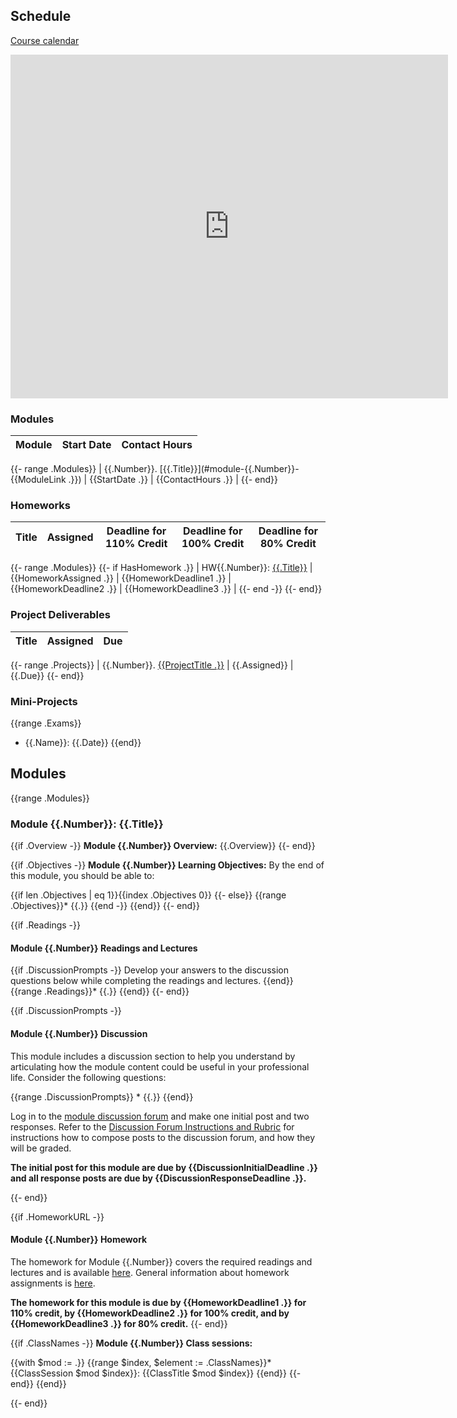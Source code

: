 ## Schedule

[Course calendar](https://calendar.google.com/calendar/embed?src=c_fqvrphqptlccpp6pubokjsraj0%40group.calendar.google.com)

<iframe src="https://calendar.google.com/calendar/embed?src=c_fqvrphqptlccpp6pubokjsraj0%40group.calendar.google.com" style="border: 0" width="700" height="550" frameborder="0" scrolling="no"></iframe>

### Modules

| Module | Start Date | Contact Hours |
| ---------- | --- | -- |
{{- range .Modules}}
| {{.Number}}. [{{.Title}}](#module-{{.Number}}-{{ModuleLink .}}) | {{StartDate .}} | {{ContactHours .}} |
{{- end}}

<!-- ### Discussions

| Title | Assigned | Initial Post Due | Response Posts Due |
| -- | -- | -- | -- |
{{- range .Modules}}
{{- if .DiscussionURL}}
| [{{.Title}}](#module-{{.Number}}-discussion) | {{DiscussionAssigned .}} | {{DiscussionInitialDeadline .}} | {{DiscussionResponseDeadline .}}
{{- end -}}
{{- end}}
-->

### Homeworks

Title | Assigned | Deadline for 110% Credit | Deadline for 100% Credit | Deadline for 80% Credit |
| -- | -- | -- | -- | -- |
{{- range .Modules}}
{{- if HasHomework .}}
| HW{{.Number}}: [{{.Title}}]({{PLWebsite}}) | {{HomeworkAssigned .}} | {{HomeworkDeadline1 .}} | {{HomeworkDeadline2 .}} | {{HomeworkDeadline3 .}} |
{{- end -}}
{{- end}}

### Project Deliverables

| Title | Assigned | Due |
| -- | -- | -- |
{{- range .Projects}}
| {{.Number}}. [{{ProjectTitle .}}]({{PLWebsite}}) | {{.Assigned}} | {{.Due}}
{{- end}}

### Mini-Projects
{{range .Exams}}
* {{.Name}}: {{.Date}}
{{end}}
<!-- * Final Exam: {{.FinalExamStart}}—{{.FinalExamEnd}}-->


## Modules

{{range .Modules}}
### Module {{.Number}}: {{.Title}}

{{if .Overview -}}
**Module {{.Number}} Overview:** {{.Overview}}
{{- end}}

{{if .Objectives -}}
**Module {{.Number}} Learning Objectives:** By the end of this module, you should be able to:

{{if len .Objectives | eq 1}}{{index .Objectives 0}}
{{- else}}
{{range .Objectives}}* {{.}}
{{end -}}
{{end}}
{{- end}}

{{if .Readings -}}
#### Module {{.Number}} Readings and Lectures
{{if .DiscussionPrompts -}}
Develop your answers to the discussion questions below while completing the readings and lectures.
{{end}}
{{range .Readings}}* {{.}}
{{end}}
{{- end}}

{{if .DiscussionPrompts -}}
#### Module {{.Number}} Discussion

This module includes a discussion section to help you understand by articulating how the module content could be useful in your professional life.
Consider the following questions:

{{range .DiscussionPrompts}}  * {{.}}
{{end}}

Log in to the [module discussion forum]({{.DiscussionURL}}) and make one initial post and two responses.
Refer to the [Discussion Forum Instructions and Rubric](#discussion-forum-instructions-and-rubric) for instructions how to compose posts to the discussion forum, and how they will be graded.

**The initial post for this module are due by {{DiscussionInitialDeadline .}} and all response posts are due by {{DiscussionResponseDeadline .}}.**

{{- end}}

{{if .HomeworkURL -}}
#### Module {{.Number}} Homework
The homework for Module {{.Number}} covers the required readings and lectures and is available [here]({{.HomeworkURL}}).
General information about homework assignments is [here](#homeworks-and-exams).

**The homework for this module is due by {{HomeworkDeadline1 .}} for 110% credit, by {{HomeworkDeadline2 .}} for 100% credit, and by {{HomeworkDeadline3 .}} for 80% credit.**
{{- end}}

{{if .ClassNames -}}
**Module {{.Number}} Class sessions:**

{{with $mod := .}}
{{range $index, $element := .ClassNames}}* {{ClassSession $mod $index}}: {{ClassTitle $mod $index}}
{{end}}
{{- end}}
{{end}}

<!--{{if .ProjectAssignment}}
#### Module {{.Number}} Project Assignment
{{.ProjectAssignment}}
{{end}}-->

{{- end}}
